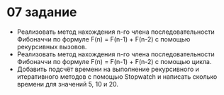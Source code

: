 # 07 задание 

* Реализовать метод нахождения n-го члена последовательности Фибоначчи по формуле F(n) = F(n-1) + F(n-2) с помощью рекурсивных вызовов.
* Реализовать метод нахождения n-го члена последовательности Фибоначчи по формуле F(n) = F(n-1) + F(n-2) с помощью цикла.
* Добавить подсчёт времени на выполнение рекурсивного и итеративного методов с помощью Stopwatch и написать сколько времени для значений 5, 10 и 20.